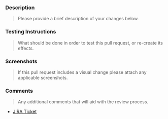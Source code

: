 ### Description
> Please provide a brief description of your changes below.

### Testing Instructions
> What should be done in order to test this pull request, or re-create its effects.

### Screenshots
> If this pull request includes a visual change please attach any applicable screenshots.

### Comments
> Any additional comments that will aid with the review process.

- [JIRA Ticket](https://unitedincome.atlassian.net/browse/app-*)
